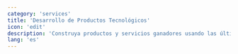```yaml
---
category: 'services'
title: 'Desarrollo de Productos Tecnológicos'
icon: 'edit'
description: 'Construya productos y servicios ganadores usando las últimas tecnologías y practicas de experiencia de usuario.'
lang: 'es'
---
```

